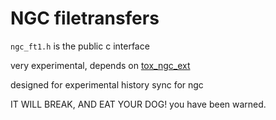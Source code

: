 # NGC filetransfers

`ngc_ft1.h` is the public c interface

very experimental, depends on [tox_ngc_ext](https://github.com/Green-Sky/tox_ngc_ext)

designed for experimental history sync for ngc

IT WILL BREAK, AND EAT YOUR DOG! you have been warned.

